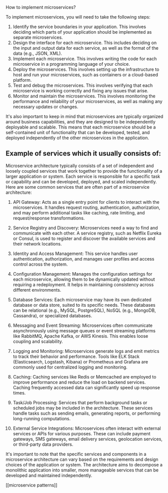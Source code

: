 How to implement microservices?

To implement microservices, you will need to take the following steps: 
1. Identify the service boundaries in your application. This involves deciding which parts of your application should be implemented as separate microservices. 
2. Design the interface for each microservice. This includes deciding on the input and output data for each service, as well as the format of the data (e.g., JSON, XML). 
3. Implement each microservice. This involves writing the code for each microservice in a programming language of your choice. 
4. Deploy the microservices. This involves setting up the infrastructure to host and run your microservices, such as containers or a cloud-based platform. 
5. Test and debug the microservices. This involves verifying that each microservice is working correctly and fixing any issues that arise. 
6. Monitor and maintain the microservices. This involves monitoring the performance and reliability of your microservices, as well as making any necessary updates or changes. 

It's also important to keep in mind that microservices are typically organized around business capabilities, and they are designed to be independently deployable and scalable. This means that each microservice should be a self-contained unit of functionality that can be developed, tested, and deployed independently of the other microservices in the application.

## Example of services which it usually consists of:

Microservice architecture typically consists of a set of independent and loosely coupled services that work together to provide the functionality of a larger application or system. Each service is responsible for a specific task or capability and can be developed, deployed, and scaled independently. Here are some common services that are often part of a microservice architecture:

1. API Gateway: Acts as a single entry point for clients to interact with the microservices. It handles request routing, authentication, authorization, and may perform additional tasks like caching, rate limiting, and request/response transformations.
    
2. Service Registry and Discovery: Microservices need a way to find and communicate with each other. A service registry, such as Netflix Eureka or Consul, is used to register and discover the available services and their network locations.
    
3. Identity and Access Management: This service handles user authentication, authorization, and manages user profiles and access control across the system.
    
4. Configuration Management: Manages the configuration settings for each microservice, allowing them to be dynamically updated without requiring a redeployment. It helps in maintaining consistency across different environments.
    
5. Database Services: Each microservice may have its own dedicated database or data store, suited to its specific needs. These databases can be relational (e.g., MySQL, PostgreSQL), NoSQL (e.g., MongoDB, Cassandra), or specialized databases.
    
6. Messaging and Event Streaming: Microservices often communicate asynchronously using message queues or event streaming platforms like RabbitMQ, Apache Kafka, or AWS Kinesis. This enables loose coupling and scalability.
    
7. Logging and Monitoring: Microservices generate logs and emit metrics to track their behavior and performance. Tools like ELK Stack (Elasticsearch, Logstash, Kibana) or Prometheus and Grafana are commonly used for centralized logging and monitoring.
    
8. Caching: Caching services like Redis or Memcached are employed to improve performance and reduce the load on backend services. Caching frequently accessed data can significantly speed up response times.
    
9. Task/Job Processing: Services that perform background tasks or scheduled jobs may be included in the architecture. These services handle tasks such as sending emails, generating reports, or performing long-running computations.
    
10. External Service Integrations: Microservices often interact with external services or APIs for various purposes. These can include payment gateways, SMS gateways, email delivery services, geolocation services, or third-party data providers.
    

It's important to note that the specific services and components in a microservice architecture can vary based on the requirements and design choices of the application or system. The architecture aims to decompose a monolithic application into smaller, more manageable services that can be developed and maintained independently.

[[microservice patterns]]